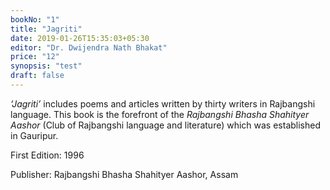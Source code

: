 ```yaml
---
bookNo: "1"
title: "Jagriti"
date: 2019-01-26T15:35:03+05:30
editor: "Dr. Dwijendra Nath Bhakat"
price: "12"
synopsis: "test"
draft: false
---
```


*‘Jagriti’* includes poems and articles written by thirty writers in Rajbangshi language. This book is the forefront of the *Rajbangshi Bhasha Shahityer Aashor* (Club of Rajbangshi language and literature) which was established in Gauripur.

First Edition: 1996

Publisher: Rajbangshi Bhasha Shahityer Aashor, Assam
